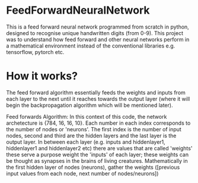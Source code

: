 # FeedForwardNeuralNetwork
This is a feed forward neural network programmed from scratch in python, designed to recognise unique handwritten digits (from 0-9).
This project was to understand how feed forward and other neural networks perform in a mathematical environment instead of the conventional libraries e.g. tensorflow, pytorch etc. 

# How it works?
The feed forward algorithm essentially feeds the weights and inputs from each layer to the next until it reaches towards the output layer (where it will begin the backpropagation algorithm which will be mentioned later).

Feed forwards Algorithm:
In this context of this code, the network archetecture is {784, 16, 16, 10}. Each number in each index corresponds to the number of nodes or 'neurons'. The first index is the number of input nodes, second and third are the hidden layers and the last layer is the output layer. In between each layer (e.g. inputs and hiddenlayer1, hiddenlayer1 and hiddenlayer2 etc) there are values that are called 'weights' these serve a purpose weight the 'inputs' of each layer; these weights can be thought as synapses in the brains of living creatures. Mathematically in the first hidden layer of nodes (neurons), gather the weights ([previous input values from each node, next number of nodes/neurons])



